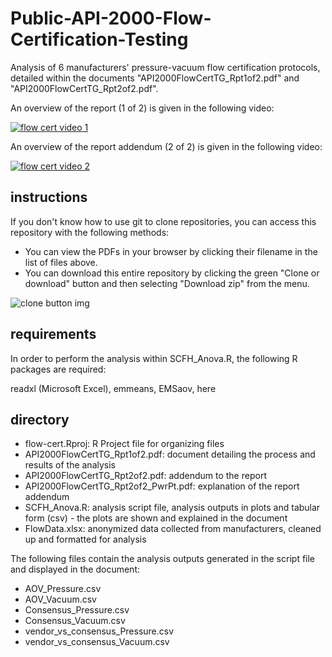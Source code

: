 # Public-API-2000-Flow-Certification-Testing

Analysis of 6 manufacturers' pressure-vacuum flow certification protocols, detailed within the documents "API2000FlowCertTG_Rpt1of2.pdf" and "API2000FlowCertTG_Rpt2of2.pdf".

An overview of the report (1 of 2) is given in the following video:

[![flow cert video 1](http://img.youtube.com/vi/qMuXS676pfA/0.jpg)](http://www.youtube.com/watch?v=qMuXS676pfA)

An overview of the report addendum (2 of 2) is given in the following video:

[![flow cert video 2](http://img.youtube.com/vi/81tRPgeHrpA/0.jpg)](https://www.youtube.com/watch?v=81tRPgeHrpA)

## instructions

If you don't know how to use git to clone repositories, you can access this repository with the following methods:

* You can view the PDFs in your browser by clicking their filename in the list of files above.
* You can download this entire repository by clicking the green "Clone or download" button and then selecting "Download zip" from the menu.

![clone button img](https://onedebos.files.wordpress.com/2019/07/images6088675361067318569.jpeg)

## requirements

In order to perform the analysis within SCFH_Anova.R, the following R packages are required:

readxl (Microsoft Excel), emmeans, EMSaov, here

## directory

* flow-cert.Rproj: R Project file for organizing files
* API2000FlowCertTG_Rpt1of2.pdf: document detailing the process and results of the analysis
* API2000FlowCertTG_Rpt2of2.pdf: addendum to the report
* API2000FlowCertTG_Rpt2of2_PwrPt.pdf: explanation of the report addendum
* SCFH_Anova.R: analysis script file, analysis outputs in plots and tabular form (csv) - the plots are shown and explained in the document
* FlowData.xlsx: anonymized data collected from manufacturers, cleaned up and formatted for analysis

The following files contain the analysis outputs generated in the script file and displayed in the document:

* AOV_Pressure.csv
* AOV_Vacuum.csv
* Consensus_Pressure.csv
* Consensus_Vacuum.csv
* vendor_vs_consensus_Pressure.csv
* vendor_vs_consensus_Vacuum.csv
